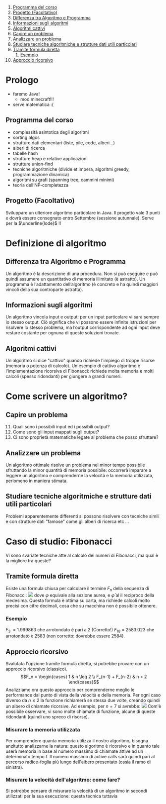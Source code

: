 1. [Programma del corso](#Programma%20del%20corso)
2. [Progetto (Facoltativo)](#Progetto%20(Facoltativo))
3. [Differenza tra Algoritmo e Programma](#Differenza%20tra%20Algoritmo%20e%20Programma)
4. [Informazioni sugli algoritmi](#Informazioni%20sugli%20algoritmi)
5. [Algoritmi cattivi](#Algoritmi%20cattivi)
6. [Capire un problema](#Capire%20un%20problema)
7. [Analizzare un problema](#Analizzare%20un%20problema)
8. [Studiare tecniche algoritmiche e strutture dati utili particolari](#Studiare%20tecniche%20algoritmiche%20e%20strutture%20dati%20utili%20particolari)
9. [Tramite formula diretta](#Tramite%20formula%20diretta)
	1. [Esempio](#Esempio)
10. [Approccio ricorsivo](#Approccio%20ricorsivo)

# Prologo
- faremo Java!
	- mod minecraft!!!
- serve matematica :(
## Programma del corso
- complessità asintotica degli algoritmi
- sorting algos
- strutture dati elementari (liste, pile, code, alberi…)
- alberi di ricerca
- tabelle hash
- strutture heap e relative applicazioni
- strutture union-find
- tecniche algoritmiche (divide et impera, algoritmi greedy, programmazione dinamica)
- algoritmi su grafi (spanning tree, cammini minimi)
- teoria dell’NP-completezza
## Progetto (Facoltativo)
Sviluppare un ulteriore algoritmo particolare in Java. Il progetto vale 3 punti e dovrà essere consegnato entro Settembre (sessione autunnale). Serve per la $\underline{lode}$ !!
# Definizione di algoritmo
## Differenza tra Algoritmo e Programma
Un algoritmo è la descrizione di una procedura. Non si può eseguire e può quindi assumere un quantitativo di memoria illimitato (è astratto). Un programma è l’adattamento dell’algoritmo (è concreto e ha quindi maggiori vincoli della sua controparte astratta).
## Informazioni sugli algoritmi
Un algoritmo vincola input e output: per un input particolare vi sarà sempre lo stesso output.
Ciò significa che vi possono essere infinite istruzioni per risolvere lo stesso problema, ma l’output corrispondente ad ogni input deve restare costante per ognuna di queste soluzioni trovate.
## Algoritmi cattivi
Un algoritmo si dice "cattivo" quando richiede l'impiego di troppe risorse (memoria o potenza di calcolo).
Un esempio di cattivo algoritmo è l'implementazione ricorsiva di Fibonacci: richiede molta memoria e molti calcoli (spesso ridondanti) per giungere a grandi numeri.
# Come scrivere un algoritmo?
## Capire un problema
11) Quali sono i possibili input ed i possibili output?
12) Come sono gli input mappati sugli output?
13) Ci sono proprietà matematiche legate al problema che posso sfruttare?
## Analizzare un problema
Un algoritmo ottimale risolve un problema nel minor tempo possibile sfruttando la minor quantità di memoria possibile: occorrerà imparare a leggere un algoritmo e comprenderne la velocità e la memoria utilizzata, perlomeno in maniera stimata.
## Studiare tecniche algoritmiche e strutture dati utili particolari
Problemi apparentemente differenti si possono risolvere con tecniche simili e con strutture dati "famose" come gli alberi di ricerca etc $\dots$ 
# Caso di studio: Fibonacci
Vi sono svariate tecniche atte al calcolo dei numeri di Fibonacci, ma qual è la migliore tra queste?
## Tramite formula diretta
Esiste una formula chiusa per calcolare il termine $F_n$ della sequenza di Fibonacci:
**![](https://lh7-rt.googleusercontent.com/docsz/AD_4nXflUbbto13NDyBItuBunY182v-iaTfZgiPv-2eZT7eeoEzL3D1Q09SSOTg6gDXjFG08q-1BnV13rtNNERJazkdG9qBKiBMafy26ZnMeldknricoj8JxlTWKxwA5PkJb--K0ofBYfQ?key=AroKoD3z9P734rDgJLnQwsQJ)**
dove $\varphi$ equivale alla sezione aurea, e $\hat{\varphi}$ al il reciproco della medesima.
Questa formula è ottima su carta, ma richiede calcoli molto precisi con cifre decimali, cosa che su macchina non è possibile ottenere.
### Esempio
$F_3$  = $1.999863$ che arrotondato è pari a $2$ (Corretto!)
$F_18$ = $2583.023$ che arrotondato è $2583$ (non corretto: dovrebbe essere $2584$).
## Approccio ricorsivo
Svalutata l'opzione tramite formula diretta, si potrebbe provare con un approccio ricorsivo (classico).
$$F_n = \begin{cases} 1 & n \leq 2 \\ F_{n-1} + F_{n-2} & n > 2 \end{cases}$$ 
Analizziamo ora questo approccio per comprenderne meglio le performance dal punto di vista della velocità e della memoria.
Per ogni caso diverso da $n \leq 2$ la funzione richiamerà sé stessa due volte, creando quindi un albero di chiamate ricorsive.
Ad esempio, per $n = 7$ si avrebbe:
**![](https://lh7-rt.googleusercontent.com/docsz/AD_4nXck-tlDLg7pQvEj3ELiwinURyRBEmwDuMuC-D-sfuTXkF3BTjmLAZLMrToSfHMOpVCp6gzdi-9BFuQr-MldudLwZhAcPcyIyjZF6MMZNhNuvENYWFNGUMdCTwuvNgMuybi9Uiax5w?key=AroKoD3z9P734rDgJLnQwsQJ)**
Com'è possibile osservare, vi sono molte chiamate di funzione, alcune di queste ridondanti (quindi uno spreco di risorse).
### Misurare la memoria utilizzata
Per comprendere quanta memoria utilizza il nostro algoritmo, bisogna anzitutto analizzarne la natura: questo algoritmo è ricorsivo e in quanto tale userà memoria in base al numero massimo di chiamate attive ad un determinato tempo $t$. Il numero massimo di active calls sarà quindi pari al percorso radice-foglia più lungo dell'albero presentato (ossia il ramo di sinistra).
### Misurare la velocità dell'algoritmo: come fare?
Si potrebbe pensare di misurare la velocità di un algoritmo in secondi utilizzati per la sua esecuzione: questa tecnica tuttavia